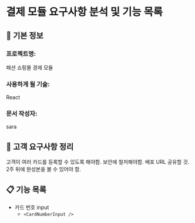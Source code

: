 # 결제 모듈 요구사항 분석 및 기능 목록

## 📌 기본 정보
### 프로젝트명: 
패션 쇼핑몰 경제 모듈

### 사용하게 될 기술: 
React

### 문서 작성자: 
sara

## 📝 고객 요구사항 정리
고객이 여러 카드를 등록할 수 있도록 해야함.
보안에 철저해야함.
배포 URL 공유할 것.
2주 뒤에 완성본을 볼 수 있어야 함.

## 📋 기능 목록
- 카드 번호 input
  - `<CardNumberInput />`
 
 


